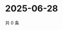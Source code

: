 # 2025-06-28

共 0 条

<!-- BEGIN ZHIHUQUESTIONS -->
<!-- 最后更新时间 Sat Jun 28 2025 07:11:17 GMT+0800 (China Standard Time) -->

<!-- END ZHIHUQUESTIONS -->
